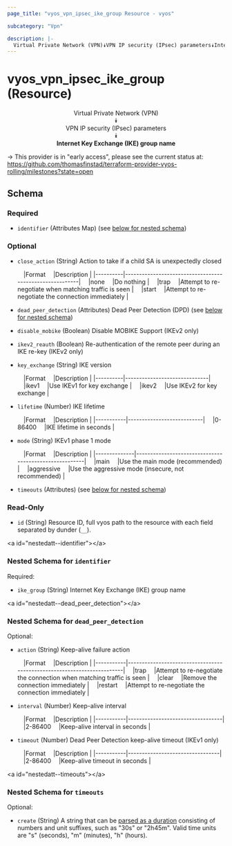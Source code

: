```yaml
---
page_title: "vyos_vpn_ipsec_ike_group Resource - vyos"

subcategory: "Vpn"

description: |- 
  Virtual Private Network (VPN)⯯VPN IP security (IPsec) parameters⯯Internet Key Exchange (IKE) group name
---
```


# vyos_vpn_ipsec_ike_group (Resource)
<center>

Virtual Private Network (VPN)  
⯯  
VPN IP security (IPsec) parameters  
⯯  
**Internet Key Exchange (IKE) group name**


</center>

-> This provider is in "early access", please see the current status at: https://github.com/thomasfinstad/terraform-provider-vyos-rolling/milestones?state=open

## Schema

### Required

- `identifier` (Attributes Map) (see [below for nested schema](#nestedatt--identifier))

### Optional

- `close_action` (String) Action to take if a child SA is unexpectedly closed

    &emsp;|Format  &emsp;|Description                                            |
    |----------|---------------------------------------------------------|
    &emsp;|none    &emsp;|Do nothing                                             |
    &emsp;|trap    &emsp;|Attempt to re-negotiate when matching traffic is seen  |
    &emsp;|start   &emsp;|Attempt to re-negotiate the connection immediately     |
- `dead_peer_detection` (Attributes) Dead Peer Detection (DPD) (see [below for nested schema](#nestedatt--dead_peer_detection))
- `disable_mobike` (Boolean) Disable MOBIKE Support (IKEv2 only)
- `ikev2_reauth` (Boolean) Re-authentication of the remote peer during an IKE re-key (IKEv2 only)
- `key_exchange` (String) IKE version

    &emsp;|Format  &emsp;|Description                 |
    |----------|------------------------------|
    &emsp;|ikev1   &emsp;|Use IKEv1 for key exchange  |
    &emsp;|ikev2   &emsp;|Use IKEv2 for key exchange  |
- `lifetime` (Number) IKE lifetime

    &emsp;|Format   &emsp;|Description              |
    |-----------|---------------------------|
    &emsp;|0-86400  &emsp;|IKE lifetime in seconds  |
- `mode` (String) IKEv1 phase 1 mode

    &emsp;|Format      &emsp;|Description                                          |
    |--------------|-------------------------------------------------------|
    &emsp;|main        &emsp;|Use the main mode (recommended)                      |
    &emsp;|aggressive  &emsp;|Use the aggressive mode (insecure, not recommended)  |
- `timeouts` (Attributes) (see [below for nested schema](#nestedatt--timeouts))

### Read-Only

- `id` (String) Resource ID, full vyos path to the resource with each field separated by dunder (`__`).

&lt;a id=&#34;nestedatt--identifier&#34;&gt;&lt;/a&gt;
### Nested Schema for `identifier`

Required:

- `ike_group` (String) Internet Key Exchange (IKE) group name


&lt;a id=&#34;nestedatt--dead_peer_detection&#34;&gt;&lt;/a&gt;
### Nested Schema for `dead_peer_detection`

Optional:

- `action` (String) Keep-alive failure action

    &emsp;|Format   &emsp;|Description                                                           |
    |-----------|------------------------------------------------------------------------|
    &emsp;|trap     &emsp;|Attempt to re-negotiate the connection when matching traffic is seen  |
    &emsp;|clear    &emsp;|Remove the connection immediately                                     |
    &emsp;|restart  &emsp;|Attempt to re-negotiate the connection immediately                    |
- `interval` (Number) Keep-alive interval

    &emsp;|Format   &emsp;|Description                     |
    |-----------|----------------------------------|
    &emsp;|2-86400  &emsp;|Keep-alive interval in seconds  |
- `timeout` (Number) Dead Peer Detection keep-alive timeout (IKEv1 only)

    &emsp;|Format   &emsp;|Description                    |
    |-----------|---------------------------------|
    &emsp;|2-86400  &emsp;|Keep-alive timeout in seconds  |


&lt;a id=&#34;nestedatt--timeouts&#34;&gt;&lt;/a&gt;
### Nested Schema for `timeouts`

Optional:

- `create` (String) A string that can be [parsed as a duration](https://pkg.go.dev/time#ParseDuration) consisting of numbers and unit suffixes, such as &#34;30s&#34; or &#34;2h45m&#34;. Valid time units are &#34;s&#34; (seconds), &#34;m&#34; (minutes), &#34;h&#34; (hours).  
